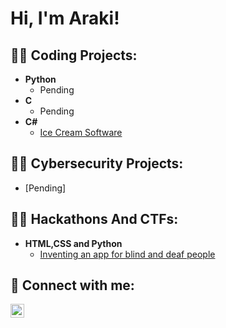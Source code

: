 <h1>Hi, I'm Araki! </h1>

<h2>👨‍💻 Coding Projects:</h2>

- <b>Python</b>
  - Pending
- <b>C</b>
  - Pending
- <b>C#</b>
  - [Ice Cream Software](https://github.com/Arakii0/IceCream)

<h2>👨‍💻 Cybersecurity Projects:</h2>

- [Pending]


<h2>👨‍💻 Hackathons And CTFs:</h2>

- <b>HTML,CSS and Python</b>
  - [Inventing an app for blind and deaf people](https://github.com/Arakii0/SUTD-WTH-)

<h2> 🤳 Connect with me:</h2>

[<img align="left" alt="JoshMadakor | LinkedIn" width="22px" src="https://cdn.jsdelivr.net/npm/simple-icons@v3/icons/linkedin.svg" />][linkedin]

[linkedin]: https://linkedin.com/in/arakiyeo
